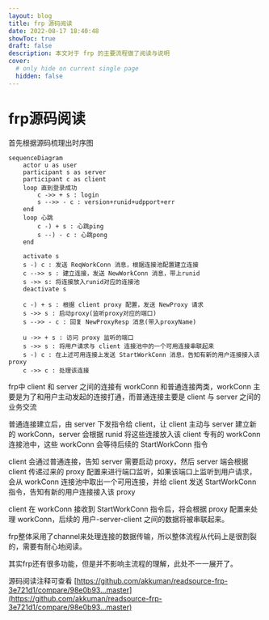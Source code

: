 ```yaml
---
layout: blog
title: frp 源码阅读
date: 2022-08-17 18:40:48
showToc: true
draft: false
description: 本文对于 frp 的主要流程做了阅读与说明
cover:
  # only hide on current single page
  hidden: false
---
```


# frp源码阅读

首先根据源码梳理出时序图

```mermaid
sequenceDiagram
	actor u as user
	participant s as server
	participant c as client
	loop 直到登录成功
		c ->> + s : login
		s -->> - c : version+runid+udpport+err
	end
	loop 心跳
		c -) + s : 心跳ping
		s --) - c : 心跳pong
	end

    activate s
	s -) c : 发送 ReqWorkConn 消息，根据连接池配置建立连接
	c -->> s : 建立连接，发送 NewWorkConn 消息，带上runid
	s ->> s: 将连接放入runid对应的连接池
    deactivate s

	c -) + s : 根据 client proxy 配置，发送 NewProxy 请求
	s ->> s : 启动proxy(监听proxy对应的端口)
	s -->> - c : 回复 NewProxyResp 消息(带入proxyName)	

	u ->> + s : 访问 proxy 监听的端口
	s ->> s : 将用户请求与 client 连接池中的一个可用连接串联起来
	s -) c : 在上述可用连接上发送 StartWorkConn 消息，告知有新的用户连接接入该 proxy
	c ->> c : 处理该连接
```

frp中 client 和 server 之间的连接有 workConn 和普通连接两类，workConn 主要是为了和用户主动发起的连接打通，而普通连接主要是 client 与 server 之间的业务交流

普通连接建立后，由 server 下发指令给 client，让 client 主动与 server 建立新的 workConn，server 会根据 runid 将这些连接放入该 client 专有的 workConn 连接池中，这些 workConn 会等待后续的 StartWorkConn 指令

client 会通过普通连接，告知 server 需要启动 proxy，然后 server 端会根据 client 传递过来的 proxy 配置来进行端口监听，如果该端口上监听到用户请求，会从 workConn 连接池中取出一个可用连接，并给 client 发送 StartWorkConn 指令，告知有新的用户连接接入该 proxy

client 在 workConn 接收到 StartWorkConn 指令后，将会根据 proxy 配置来处理 workConn，后续的 用户-server-client 之间的数据将被串联起来。

frp整体采用了channel来处理连接的数据传输，所以整体流程从代码上是很割裂的，需要有耐心地阅读。

其实frp还有很多功能，但是并不影响主流程的理解，此处不一一展开了。

源码阅读注释可查看 [https://github.com/akkuman/readsource-frp-3e721d1/compare/98e0b93...master](https://github.com/akkuman/readsource-frp-3e721d1/compare/98e0b93...master)
